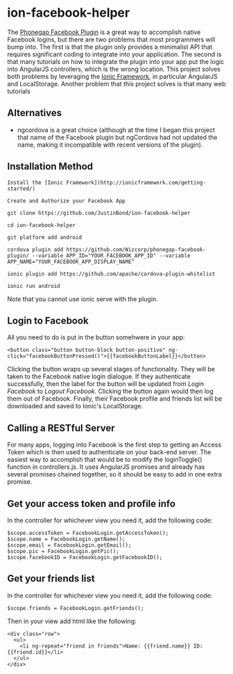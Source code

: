 # ion-facebook-helper

The [Phonegap Facebook Plugin](https://github.com/Wizcorp/phonegap-facebook-plugin) is a great way to accomplish native Facebook logins, but there are two problems that most programmers will bump into. The first is that the plugin only provides a minimalist API that requires significant coding to integrate into your application. The second is that many tutorials on how to integrate the plugin into your app put the logic into AngularJS controllers, which is the wrong location. This project solves both problems by leveraging the [Ionic Framework](http://ionicframework.com), in particular AngularJS and LocalStorage. Another problem that this project solves is that many web tutorials 

## Alternatives

* ngcordova is a great choice (although at the time I began this project that name of the Facebook plugin but ngCordova had not updated the name, making it incompatible with recent versions of the plugin).

## Installation Method

```
Install the [Ionic Framework](http://ionicframework.com/getting-started/)

Create and Authorize your Facebook App

git clone https://github.com/JustinBond/ion-facebook-helper

cd ion-facebook-helper

git platform add android

cordova plugin add https://github.com/Wizcorp/phonegap-facebook-plugin/ --variable APP_ID="YOUR_FACEBOOK_APP_ID" --variable APP_NAME="YOUR_FACEBOOK_APP_DISPLAY_NAME"

ionic plugin add https://github.com/apache/cordova-plugin-whitelist

ionic run android
```
Note that you cannot use ionic serve with the plugin.

## Login to Facebook

All you need to do is put in the button somehwere in your app:

```
<button class="button button-block button-positive" ng-click="facebookButtonPressed()">{{facebookButtonLabel}}</button>
```

Clicking the button wraps up several stages of functionality. They will be 
taken to the Facebook native login dialogue. If they authenticate successfully, 
then the label for the button will be updated from *Login Facebook* to *Logout 
Facebook*. Clicking the button again would then log them out of Facebook. 
Finally, their Facebook profile and friends list will be downloaded and saved
to Ionic's LocalStorage.

## Calling a RESTful Server

For many apps, logging into Facebook is the first step to getting an Access 
Token which is then used to authenticate on your back-end server. The easiest 
way to accomplish that would be to modify the loginToggle() function in 
controllers.js. It uses AngularJS promises and already has several promises 
chained together, so it should be easy to add in one extra promise.

## Get your access token and profile info

In the controller for whichever view you need it, add the following code:
```
$scope.accessToken = FacebookLogin.getAccessToken();
$scope.name = FacebookLogin.getName();
$scope.email = FacebookLogin.getEmail();
$scope.pic = FacebookLogin.getPic();
$scope.facebookID = FacebookLogin.getFacebookID();
```

## Get your friends list

In the controller for whichever view you need it, add the following code:
```
$scope.friends = FacebookLogin.getFriends();
```

Then in your view add html like the following:
```
<div class="row">
  <ul>
    <li ng-repeat="friend in friends">Name: {{friend.name}} ID: {{friend.id}}</li>
  </ul>
</div>
```





